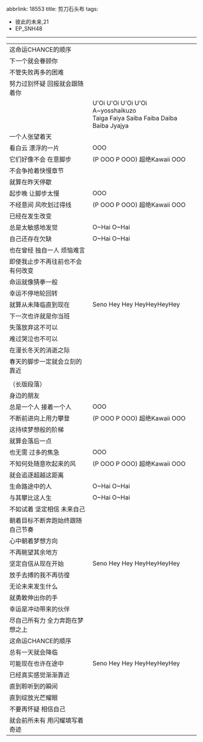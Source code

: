 abbrlink: 18553
title: 剪刀石头布
tags:
  - 彼此的未来,21
  - EP_SNH48
---
|      |      |
|--|--|
|这命运CHANCE的顺序|      |
|下一个就会眷顾你|      |
|不管失败再多的困难|      |
|努力过别怀疑 回报就会跟随着你|      |
|      |U'Oi U'Oi U'Oi U'Oi<br>A~yosshaikuzo<br>Taiga Faiya Saiba Faiba Daiba Baiba Jyajya|
|一个人张望着天|      |
|看白云 漂浮的一片|OOO|
|它们好像不会 在意脚步|(P OOO P OOO) 超绝Kawaii OOO|
|不会争抢着快慢章节|      |
|就算在昨天停歇|      |
|起步晚 让脚步太慢|OOO|
|不经意间 风吹划过得线|(P OOO P OOO) 超绝Kawaii OOO|
|已经在发生改变|      |
|总是太敏感地发觉|O~Hai O~Hai|
|自己还存在欠缺|O~Hai O~Hai |
|也在曾经 独自一人 烦恼难言|      |
|即使我止步不再往前也不会有何改变|      |
|命运就像猜拳一般|      |
|幸运不停地轮回转|      |
|就算从未降临直到现在|Seno Hey Hey HeyHeyHeyHey|
|下一次也许就是你当班|      |
|失落放弃这不可以|      |
|难过哭泣也不可以|      |
|在漫长冬天的消逝之际|      |
|春天的脚步一定就会立刻的靠近|      |
|      |      |
|（长版段落）|      |
|身边的朋友|      |
|总是一个人 接着一个人|OOO|
|不断前进向上用力攀登|(P OOO P OOO) 超绝Kawaii OOO|
|这持续梦想般的阶梯|      |
|就算会落后一点|      |
|也无需 过多的焦急|OOO|
|不知何处随意吹起来的风|(P OOO P OOO) 超绝Kawaii OOO|
|就会追逐超越这距离|      |
|生命路途中的人|O~Hai O~Hai|
|与其攀比这人生|O~Hai O~Hai |
|不如试着 坚定相信 未来自己|      |
|朝着目标不断奔跑始终跟随自己节奏|      |
|心中朝着梦想方向|      |
|不再眺望其余地方|      |
|坚定自信从现在开始|Seno Hey Hey HeyHeyHeyHey|
|放手去搏的我不再彷徨|      |
|无论未来发生什么|      |
|就勇敢伸出你的手|      |
|幸运是冲动带来的伙伴|      |
|尽自己所有力 全力奔跑在梦想之上|      |
|这命运CHANCE的顺序|      |
|总有一天就会降临|      |
|可能现在也许在途中|Seno Hey Hey HeyHeyHeyHey|
|已经真实感觉渐渐靠近|      |
|直到聆听到的瞬间|      |
|直到绽放光芒耀眼|      |
|不要再怀疑 相信自己|      |
|就会前所未有 用闪耀填写着奇迹|      |